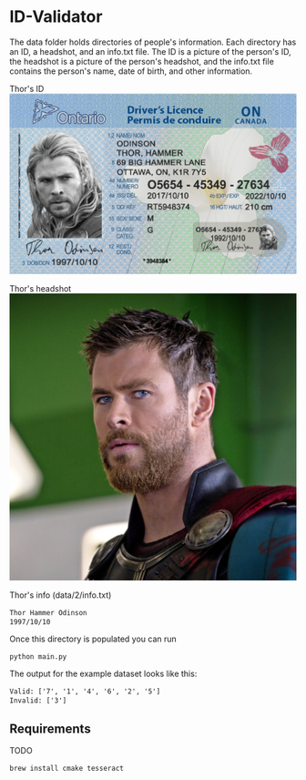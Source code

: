# ID-Validator

The data folder holds directories of people's information. Each directory has an ID, a headshot, and an info.txt file. The ID is a picture of the person's ID, the headshot is a picture of the person's headshot, and the info.txt file contains the person's name, date of birth, and other information.

Thor's ID
![Thor's ID](./data/2/id.jpg)

Thor's headshot
![Thor's headshot](./data/2/headshot.jpg)

Thor's info (data/2/info.txt)
```
Thor Hammer Odinson
1997/10/10
```

Once this directory is populated you can run
```
python main.py
```

The output for the example dataset looks like this:
```
Valid: ['7', '1', '4', '6', '2', '5']
Invalid: ['3']
```

Requirements
------------
TODO

```
brew install cmake tesseract
